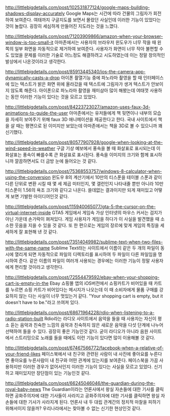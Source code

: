 http://littlebigdetails.com/post/102531877124/google-maps-building-shadows-display-accurately
Google Maps는 시간에 따라 건물의 그림자가 회전하여 보여준다.
여태까지 구글지도를 보면서 몰랐던 사실인데 이러한 기능이 있었다는 것이 놀랍다.
굉장히 세심하게 만들어진 지도라는 것을 느꼈다.

http://littlebigdetails.com/post/71203909866/amazon-when-your-browser-window-is-too-small-it
아마존에서는 사용자의 브라우저 윈도우가 너무 작을 때 왼쪽의 일부 화면을 자동적으로 제거하여 보여준다.
사용자가 화면이 너무 작아 불편할 수도 있었을 문제를 이러한 기술로 어느정도 해결하려고 시도하였는데
이는 정말 창의적인 발상에서 나온것이라고 생각한다.

http://littlebigdetails.com/post/85913445340/ios-the-camera-app-dynamically-casts-a-drop
아이폰 촬열기능 중에 파노라마 촬영을 할 때 인터페이스에 있는 텍스트가 밝은 화면 위에 올라갔을 때
텍스트에 그림자가 생겨 텍스트가 안보이지 않도록 해준다. 
아이폰으로 파노라마 촬영을 재미삼아 많이 해봤는데 여태껏 사용하는 동안 이러한 기능이 있다는 것을 모르고 있었다.

http://littlebigdetails.com/post/84223723027/amazon-uses-faux-3d-animations-to-guide-the-user
아마존에서는 유저들에게 책 뒷면이나 내부의 모습을 자세히 보여주기 위해 faux 3D 애니메이션을 제공한다고 한다.
국내 사이트에서 책을 살 때는 평면으로 된 이미지만 보았는데 아마존에서는 책을 3D로 볼 수 있으니까 꽤 신기했다.

http://littlebigdetails.com/post/80577907928/google-when-looking-at-the-wind-speed-in-weather
구글 기상 예보에서 풍속을 볼 때 화살표로 표시되는데 이 화살표는 풍속이 빠를수록 큰 화살표로 표시된다.
풍속을 이미지의 크기와 함께 표시하니까 깔끔하면서도 더 금방 눈에 들어오는 것 같다.

http://littlebigdetails.com/post/75368553757/windows-8-calculator-when-using-the-conversion
윈도우 8의 계산기에서 10만의 티스푼을 테이블 스푼과 같이 다른 단위로 변환 시킬 때
몇 세 제곱 미터인지, 몇 갤런인지 나타내줄 뿐만 아니라 10만 티스푼이 1.56의 욕조 크기와 같다고 나온다.
쓸데없는 결과이지만 되게 재미있고 어떻게 보면 기발한 아이디어인것 같다.

http://littlebigdetails.com/post/115940065077/gta-5-the-cursor-on-the-virtual-internet-inside
GTA5 게임에서 게임속 가상 인터넷의 마우스 커서는 검지가 아닌 가운데 손가락이 펴져있다.
게임 사용자가 게임을 하다가 이 사실을 발견했을 때 소소한 웃음을 지을 수 있을 것 같다.
또 한 편으로는 게임의 장르에 맞게 게임의 특징을 세세하게 잘 표현해 낸 것 같다.

http://littlebigdetails.com/post/73514049982/sublime-text-when-two-files-with-the-same-name
Sublime Text라는 사이트에서 이름이 같은 두 개의 파일이 동시에 열리게 되면 자동적으로 파일의 디렉토리를
표시하여 두 파일이 다른 파일임을 명시하여 준다.
같은 이름의 파일이 여러개 사용되는 경우에는 이러한 기능이 정말 사용자에게 편리할 것이라고 생각한다.

http://littlebigdetails.com/post/72554479592/ebay-when-your-shopping-cart-is-empty-in-the
Ebay 쇼핑몰 앱의 iOS버전에서 쇼핑카트가 비어있을 때 카트를 누르면 쇼핑 카트가 비어있다는 메시지가 나오는데
이 때 소비자에게 물품 구매를 강요하지 않는 다는 사실이 너무 멋있는거 같다. 
"Your shopping cart is empty, but it doesn't have to be."라고 쓰여져 있다.

http://littlebigdetails.com/post/68671964228/rdio-when-listening-to-a-radio-station-built
Rdio라는 라디오 사이트에서 음악을 들을 때 사용자는 자신이 평소 듣는 음악과 친숙한 느낌의 음악과
친숙하지 않은 새로운 음악을 다섯 단계에 나누어 선택하여 들을 수 있다.
굉장히 좋은 기능인것 같다. 굳이 라디오가 아니라 음원 사이트에서 스트리밍으로 노래를 들을 때에도
이런 기능이 있다면 많이 이용해볼 것 같다.

http://littlebigdetails.com/post/67467566772/facebook-when-a-relative-of-your-friend-likes
페이스북에서 내 친구와 관련된 사람이 내 사진에 좋아요를 누른다면 좋아요를 누른사람이 내 친구와 어떤 관계에 있는지를 보여준다.
페이스북을 가끔 사용하지만 이러한 경우가 없어서인지 이러한 기능이 있다는 사실을 모르고 있었다.
신기하고 재미있지만 장단점이 있는 기능인것 같다. 

http://littlebigdetails.com/post/66245046046/the-guardian-during-the-royal-baby-news
The Guardian이라는 언론사에서 왕실 자손들에 대한 기사를 클릭하면 공화주의자에 대한 기사들이 사라지고
공화주의자에 대한 기사를 클릭하면 왕실 자손들에 대한 기사가 사라지게 된다.
언론사 내 두 대립 관계간의 정치적 마찰을 피하기 위해서이지 않을까? 우리나라에서는 찾아볼 수 없는 신기한 현상인것 같다.
